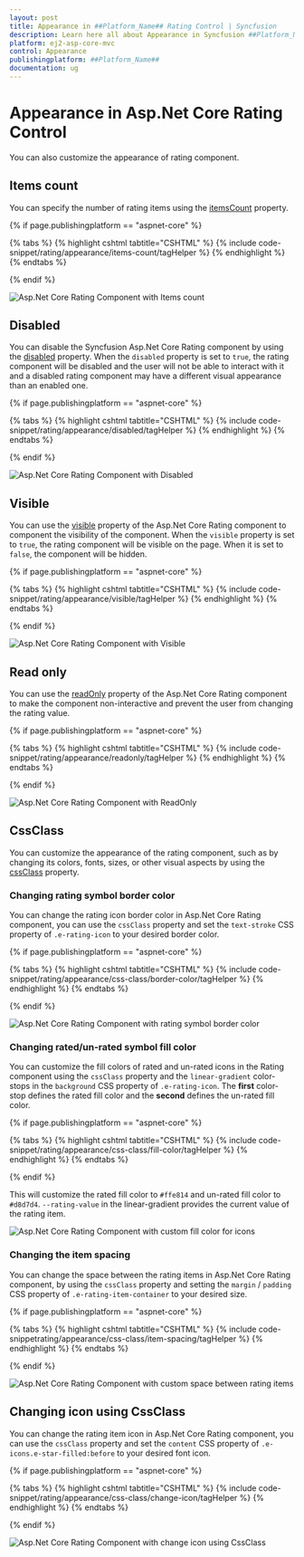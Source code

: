```yaml
---
layout: post
title: Appearance in ##Platform_Name## Rating Control | Syncfusion
description: Learn here all about Appearance in Syncfusion ##Platform_Name## Rating control of Syncfusion Essential JS 2 and more.
platform: ej2-asp-core-mvc
control: Appearance
publishingplatform: ##Platform_Name##
documentation: ug
---
```


# Appearance in Asp.Net Core Rating Control

You can also customize the appearance of rating component.

## Items count

You can specify the number of rating items using the [itemsCount](https://help.syncfusion.com/cr/aspnetcore-js2/Syncfusion.EJ2.Inputs.Rating.html#Syncfusion_EJ2_Inputs_Rating_ItemsCount) property.

{% if page.publishingplatform == "aspnet-core" %}

{% tabs %}
{% highlight cshtml tabtitle="CSHTML" %}
{% include code-snippet/rating/appearance/items-count/tagHelper %}
{% endhighlight %}
{% endtabs %}

{% endif %}

![Asp.Net Core Rating Component with Items count](images/rating-items-count.png)

## Disabled

You can disable the Syncfusion Asp.Net Core Rating component by using the [disabled](https://help.syncfusion.com/cr/aspnetcore-js2/Syncfusion.EJ2.Inputs.Rating.html#Syncfusion_EJ2_Inputs_Rating_Disabled) property. When the `disabled` property is set to `true`, the rating component will be disabled and the user will not be able to interact with it and a disabled rating component may have a different visual appearance than an enabled one.

{% if page.publishingplatform == "aspnet-core" %}

{% tabs %}
{% highlight cshtml tabtitle="CSHTML" %}
{% include code-snippet/rating/appearance/disabled/tagHelper %}
{% endhighlight %}
{% endtabs %}

{% endif %}

![Asp.Net Core Rating Component with Disabled](images/rating-disabled.png)

## Visible

You can use the [visible](https://help.syncfusion.com/cr/aspnetcore-js2/Syncfusion.EJ2.Inputs.Rating.html#Syncfusion_EJ2_Inputs_Rating_Visible) property of the Asp.Net Core Rating component to component the visibility of the component. When the `visible` property is set to `true`, the rating component will be visible on the page. When it is set to `false`, the component will be hidden.

{% if page.publishingplatform == "aspnet-core" %}

{% tabs %}
{% highlight cshtml tabtitle="CSHTML" %}
{% include code-snippet/rating/appearance/visible/tagHelper %}
{% endhighlight %}
{% endtabs %}

{% endif %}

![Asp.Net Core Rating Component with Visible](images/rating-full-precision.png)

## Read only

You can use the [readOnly](https://help.syncfusion.com/cr/aspnetcore-js2/Syncfusion.EJ2.Inputs.Rating.html#Syncfusion_EJ2_Inputs_Rating_ReadOnly) property of the Asp.Net Core Rating component to make the component non-interactive and prevent the user from changing the rating value.

{% if page.publishingplatform == "aspnet-core" %}

{% tabs %}
{% highlight cshtml tabtitle="CSHTML" %}
{% include code-snippet/rating/appearance/readonly/tagHelper %}
{% endhighlight %}
{% endtabs %}

{% endif %}

![Asp.Net Core Rating Component with ReadOnly](images/rating-full-precision.png)

## CssClass

You can customize the appearance of the rating component, such as by changing its colors, fonts, sizes, or other visual aspects by using the [cssClass](https://help.syncfusion.com/cr/aspnetcore-js2/Syncfusion.EJ2.Inputs.Rating.html#Syncfusion_EJ2_Inputs_Rating_CssClass) property. 

### Changing rating symbol border color

You can change the rating icon border color in Asp.Net Core Rating component, you can use the `cssClass` property and set the `text-stroke` CSS property of `.e-rating-icon` to your desired border color.

{% if page.publishingplatform == "aspnet-core" %}

{% tabs %}
{% highlight cshtml tabtitle="CSHTML" %}
{% include code-snippet/rating/appearance/css-class/border-color/tagHelper %}
{% endhighlight %}
{% endtabs %}

{% endif %}

![Asp.Net Core Rating Component with rating symbol border color](images/rating-border-color.png)

### Changing rated/un-rated symbol fill color 

You can customize the fill colors of rated and un-rated icons in the Rating component using the `cssClass` property and the `linear-gradient` color-stops in the `background` CSS property of `.e-rating-icon`. The **first** color-stop defines the rated fill color and the **second** defines the un-rated fill color.

{% if page.publishingplatform == "aspnet-core" %}

{% tabs %}
{% highlight cshtml tabtitle="CSHTML" %}
{% include code-snippet/rating/appearance/css-class/fill-color/tagHelper %}
{% endhighlight %}
{% endtabs %}

{% endif %}

This will customize the rated fill color to `#ffe814` and un-rated fill color to `#d8d7d4`. `--rating-value` in the linear-gradient provides the current value of the rating item.

![Asp.Net Core Rating Component with custom fill color for icons](images/rating-fill-color.png)

### Changing the item spacing

You can change the space between the rating items in Asp.Net Core Rating component, by using the `cssClass` property and setting the `margin` / `padding` CSS property of `.e-rating-item-container` to your desired size. 

{% if page.publishingplatform == "aspnet-core" %}

{% tabs %}
{% highlight cshtml tabtitle="CSHTML" %}
{% include code-snippetrating/appearance/css-class/item-spacing/tagHelper %}
{% endhighlight %}
{% endtabs %}

{% endif %}

![Asp.Net Core Rating Component with custom space between rating items](images/rating-custom-space.png)

## Changing icon using CssClass

You can change the rating item icon in Asp.Net Core Rating component, you can use the `cssClass` property and set the `content` CSS property of `.e-icons.e-star-filled:before` to your desired font icon.

{% if page.publishingplatform == "aspnet-core" %}

{% tabs %}
{% highlight cshtml tabtitle="CSHTML" %}
{% include code-snippet/rating/appearance/css-class/change-icon/tagHelper %}
{% endhighlight %}
{% endtabs %}

{% endif %}

![Asp.Net Core Rating Component with change icon using CssClass](images/rating-cssclass-icon.png)